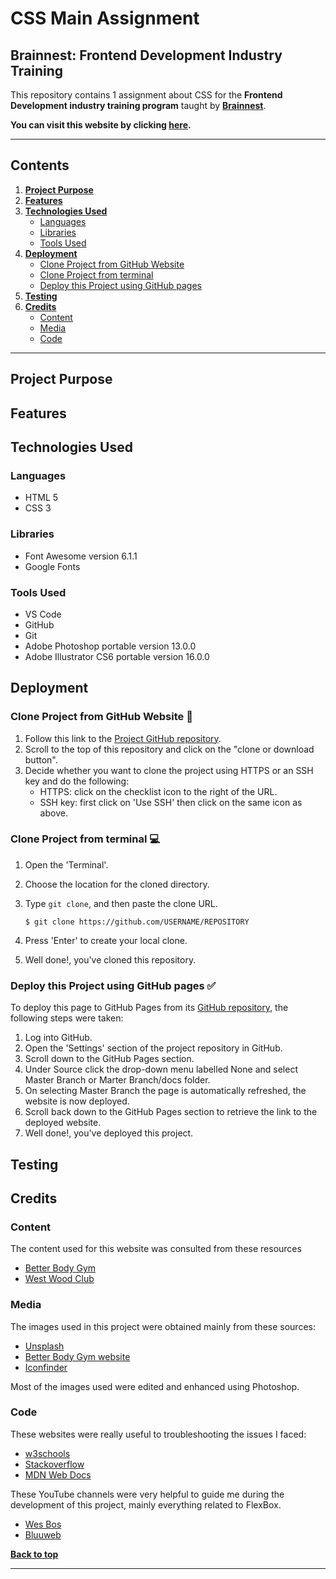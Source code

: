 # CSS Main Assignment

## Brainnest: Frontend Development Industry Training

This repository contains 1 assignment about CSS for the **Frontend Development industry training program** taught by [**Brainnest**](https://www.brainnest.consulting/).

**You can visit this website by clicking [here]().**

---

## Contents

1. [**Project Purpose**](#project-purpose)
2. [**Features**](#features)
3. [**Technologies Used**](#technologies-used)
   - [Languages](#languages)
   - [Libraries](#libraries)
   - [Tools Used](#tools-used)
4. [**Deployment**](#deployment)
   - [Clone Project from GitHub Website](#clone-project-from-github-website-📁)
   - [Clone Project from terminal](#clone-project-from-terminal-💻)
   - [Deploy this Project using GitHub pages](#deploy-this-project-using-github-pages-✅)
5. [**Testing**](#testing)
6. [**Credits**](#credits)
   - [Content](#content)
   - [Media](#media)
   - [Code](#code)

---

## Project Purpose

## Features

## Technologies Used

### Languages

- HTML 5
- CSS 3

### Libraries

- Font Awesome version 6.1.1
- Google Fonts

### Tools Used

- VS Code
- GitHub
- Git
- Adobe Photoshop portable version 13.0.0
- Adobe Illustrator CS6 portable version 16.0.0

## Deployment

### Clone Project from GitHub Website 📁

1. Follow this link to the [Project GitHub repository](https://github.com/cotebarrientos/main-css-assignment).
2. Scroll to the top of this repository and click on the "clone or download button".
3. Decide whether you want to clone the project using HTTPS or an SSH key and do the following:
   - HTTPS: click on the checklist icon to the right of the URL.
   - SSH key: first click on 'Use SSH' then click on the same icon as above.

### Clone Project from terminal 💻

1.  Open the 'Terminal'.
2.  Choose the location for the cloned directory.
3.  Type `git clone`, and then paste the clone URL.

        $ git clone https://github.com/USERNAME/REPOSITORY

4.  Press 'Enter' to create your local clone.
5.  Well done!, you've cloned this repository.

### Deploy this Project using GitHub pages ✅

To deploy this page to GitHub Pages from its [GitHub repository](https://github.com/cotebarrientos/main-css-assignment), the following steps were taken:

1. Log into GitHub.
2. Open the 'Settings' section of the project repository in GitHub.
3. Scroll down to the GitHub Pages section.
4. Under Source click the drop-down menu labelled None and select Master Branch or Marter Branch/docs folder.
5. On selecting Master Branch the page is automatically refreshed, the website is now deployed.
6. Scroll back down to the GitHub Pages section to retrieve the link to the deployed website.
7. Well done!, you've deployed this project.

## Testing

## Credits

### Content

The content used for this website was consulted from these resources

- [Better Body Gym](https://betterbody.ie/)
- [West Wood Club](https://westwood.ie/)

### Media

The images used in this project were obtained mainly from these sources:

- [Unsplash](https://unsplash.com/)
- [Better Body Gym website](https://betterbody.ie/)
- [Iconfinder](https://www.iconfinder.com/)

Most of the images used were edited and enhanced using Photoshop.

### Code

These websites were really useful to troubleshooting the issues I faced:

- [w3schools](https://www.w3schools.com/)
- [Stackoverflow](https://stackoverflow.com/)
- [MDN Web Docs](https://developer.mozilla.org/en-US/)

These YouTube channels were very helpful to guide me during the development of this project, mainly everything related to FlexBox.

- [Wes Bos](https://www.youtube.com/playlist?list=PLu8EoSxDXHP7xj_y6NIAhy0wuCd4uVdid)
- [Bluuweb](https://www.youtube.com/c/Bluuweb/playlists)

[**Back to top**](#contents)

---
